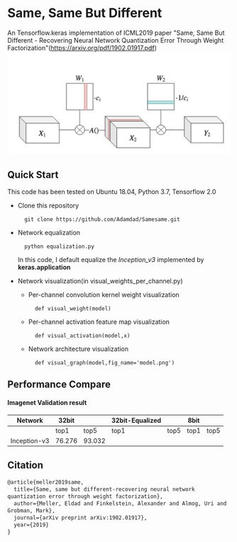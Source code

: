 # Same, Same But Different
An Tensorflow.keras implementation of ICML2019 paper 
"Same, Same But Different - Recovering Neural Network Quantization Error Through Weight Factorization"(https://arxiv.org/pdf/1902.01917.pdf)
![motivation](inverse_frac.png)
## Quick Start
This code has been tested on Ubuntu 18.04, Python 3.7, Tensorflow 2.0

- Clone this repository

        git clone https://github.com/Adamdad/Samesame.git 
 
- Network equalization

        python equalization.py
     
     In this code, I default equalize the _Inception_v3_ implemented by **keras.application** 

- Network visualization(in visual_weights_per_channel.py)
    - Per-channel convolution kernel weight visualization
            
            def visual_weight(model)
    - Per-channel activation feature map visualization
            
            def visual_activation(model,x)
    - Network architecture visualization
            
            def visual_graph(model,fig_name='model.png')

## Performance Compare
#### Imagenet Validation result
| Network       | 32bit      |          | 32bit-Equalized|              | 8bit |             |   
|---------------|-----------|----------|--------------|----------------|-----------|----------|
|               |  top1    |     top5   |     top1    |     top5         |    top1    |    top5|
| Inception-v3  | 76.276   |    93.032  |             |                  |            |        |
    
## Citation
    @article{meller2019same,
      title={Same, same but different-recovering neural network quantization error through weight factorization},
      author={Meller, Eldad and Finkelstein, Alexander and Almog, Uri and Grobman, Mark},
      journal={arXiv preprint arXiv:1902.01917},
      year={2019}
    }
